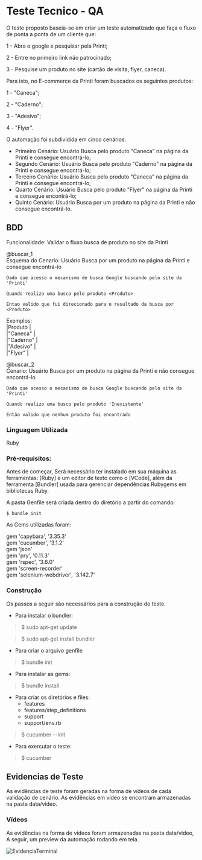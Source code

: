 
# Teste Tecnico - QA

O teste proposto baseia-se em criar um teste automatizado que faça o fluxo de ponta a ponta de um cliente que:


1 - Abra o google e pesquisar pela Printi;

2 - Entre no primeiro link não patrocinado;

3 - Pesquise um produto no site (cartão de visita, flyer, caneca).


Para isto, no E-commerce da Printi foram buscados os seguintes produtos: 


1 - "Caneca";

2 - "Caderno"; 

3 - "Adesivo";

4 - "Flyer".

O automação foi subdividida em cinco cenários.

- Primeiro Cenário: Usuário Busca pelo produto "Caneca" na página da Printi e consegue encontrá-lo;
- Segundo Cenário: Usuário Busca pelo produto "Caderno" na página da Printi e consegue encontrá-lo;
- Terceiro Cenário: Usuário Busca pelo produto "Caneca" na página da Printi e consegue encontrá-lo;
- Quarto Cenário: Usuário Busca pelo produto "Flyer" na página da Printi e consegue encontrá-lo;
- Quinto Cenário: Usuário Busca por um produto na página da Printi e não consegue encontrá-lo.


## BDD

Funcionalidade: Validar o fluxo busca de produto no site da Printi
   

@buscar_1  
Esquema do Cenario: Usuário Busca por um produto na página da Printi e consegue encontrá-lo

    Dado que acesso o mecanismo de busca Google buscando pelo site da 'Printi'

    Quando realizo uma busco pelo produto <Produto> 

    Entao valido que fui direcionado para o resultado da busca por <Produto> 

Exemplos: <br /> 
|Produto                  |<br /> 
|"Caneca"                 |<br /> 
|"Caderno"                |<br /> 
|"Adesivo"                |<br /> 
|"Flyer"                  |<br /> 

@buscar_2 <br /> 
Cenario: Usuário Busca por um produto na página da Printi e não consegue encontrá-lo

    Dado que acesso o mecanismo de busca Google buscando pelo site da 'Printi'

    Quando realizo uma busco pelo produto 'Inexistente'

    Então valido que nenhum produto foi encontrado


### Linguagem Utilizada

Ruby

### Pré-requisitos:

Antes de começar, Será necessário ter instalado em sua máquina as ferramentas: [Ruby] e um editor de texto como o [VCode], além da ferramenta [Bundler] usada para gerenciar dependências Rubygems em bibliotecas Ruby.

A pasta Genfile será criada dentro do diretório a partir do comando: 

    $ bundle init

As Gems utilizadas foram:

gem 'capybara', '3.35.3' <br /> 
gem 'cucumber', '3.1.2' <br /> 
gem 'json' <br /> 
gem 'pry', '0.11.3' <br /> 
gem 'rspec', '3.6.0' <br /> 
gem 'screen-recorder' <br /> 
gem 'selenium-webdriver', '3.142.7'

    
 
### Construção

Os passos a seguir são necessários para a construção do teste.

-   Para instalar o bundler:

> $ sudo apt-get update

> $ sudo apt-get install bundler

-   Para criar o arquivo genfile

> $ bundle init

-   Para instalar as gems:

> $ bundle install

-   Para criar os diretórios e files:
    -   features
    -   features/step_definitions
    -   support
    -   support/env.rb

> $ cucumber --init

-   Para exercutar o teste:

> $ cucumber 

## Evidencias de Teste

As evidências de teste foram geradas na forma de vídeos de cada validação de cenário. As evidências em vídeo se encontram armazenadas na pasta data/video.


### Vídeos 

As evidências na forma de videos foram armazenadas na pasta data/video, A seguir, um preview da automação rodando em tela.

![EvidenciaTerminal](https://github.com/asantanna19892/Teste-QA/blob/main/data/video/buscar_1-Buscarumprodutonap%C3%A1ginadaPrinti-14ea033f-6b1b-44c4-9979-92b3a8413c0e.gif)


